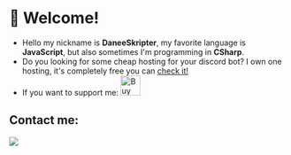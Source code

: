 # 💖 Welcome!
- Hello my nickname is **DaneeSkripter**, my favorite language is **JavaScript**, but also sometimes I'm programming in **CSharp**.
- Do you looking for some cheap hosting for your discord bot? I own one hosting, it's completely free you can [check it!](https://dishost.xyz/)
- If you want to support me: <a href='https://ko-fi.com/X7X1ACSSW' target='_blank'><img height='36' style='border:0px;height:36px;' src='https://cdn.ko-fi.com/cdn/kofi2.png?v=3' border='0' alt='Buy Me a Coffee at ko-fi.com' /></a>

## Contact me: 
![](https://discord.c99.nl/widget/theme-1/525704336869687316.png)
